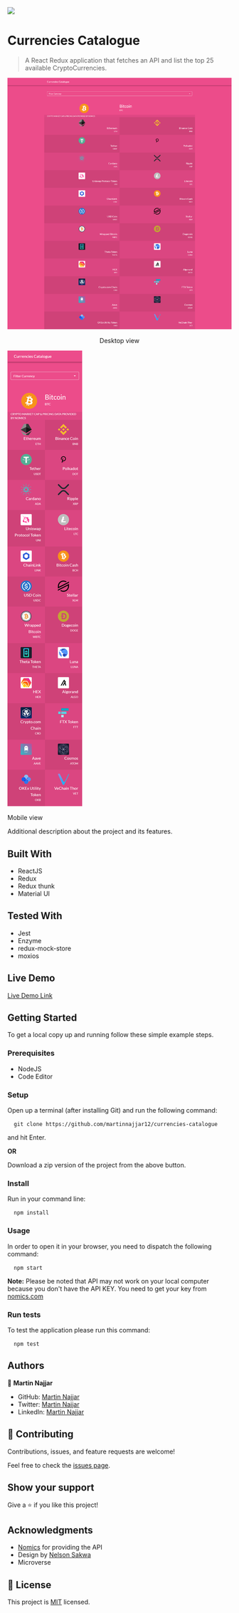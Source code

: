 ![](https://img.shields.io/badge/Microverse-blueviolet)

# Currencies Catalogue

> A React Redux application that fetches an API and list the top 25 available CryptoCurrencies.

![screenshot](./desktop_screenshot.png)

<p align="center">Desktop view</p>

![screenshot](./mobile_screenshot.png)

<p>Mobile view</p>

<p>Additional description about the project and its features.</p>

## Built With

- ReactJS
- Redux
- Redux thunk
- Material UI

## Tested With

- Jest
- Enzyme
- redux-mock-store
- moxios

## Live Demo

[Live Demo Link](https://currencies-catalogue.netlify.app)


## Getting Started


To get a local copy up and running follow these simple example steps.

### Prerequisites

- NodeJS
- Code Editor

### Setup

Open up a terminal (after installing Git) and run the following command:

```
  git clone https://github.com/martinnajjar12/currencies-catalogue
```

and hit Enter.

**OR**

Download a zip version of the project from the above button.

### Install

Run in your command line:

```
  npm install
```

### Usage

In order to open it in your browser, you need to dispatch the following command:

```
  npm start
```

**Note:** Please be noted that API may not work on your local computer because you don't have the API KEY. You need to get your key from [nomics.com](https://nomics.com)

### Run tests

To test the application please run this command:

```
  npm test
```

## Authors

👤 **Martin Najjar**

- GitHub: [Martin Najjar](https://github.com/martinnajjar12)
- Twitter: [Martin Najjar](https://twitter.com/martin_najjar)
- LinkedIn: [Martin Najjar](https://linkedin.com/in/martinnajjar12)

## 🤝 Contributing

Contributions, issues, and feature requests are welcome!

Feel free to check the [issues page](https://github.com/martinnajjar12/currencies-catalogue/issues).

## Show your support

Give a ⭐️ if you like this project!

## Acknowledgments

- [Nomics](https://nomics.com) for providing the API
- Design by [Nelson Sakwa](https://www.behance.net/sakwadesignstudio)
- Microverse

## 📝 License

This project is [MIT](https://github.com/martinnajjar12/currencies-catalogue/blob/development/LICENSE) licensed.
